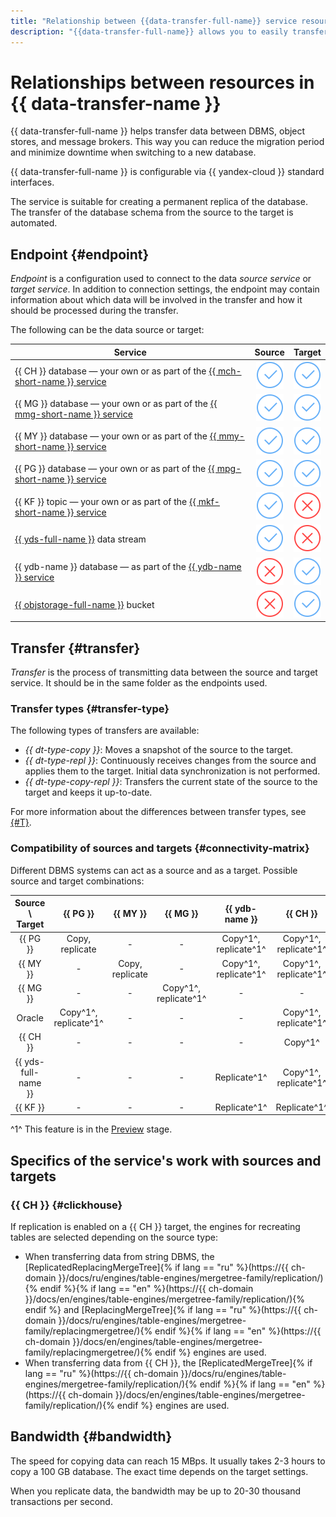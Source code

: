 ```yaml
---
title: "Relationship between {{data-transfer-full-name}} service resources"
description: "{{data-transfer-full-name}} allows you to easily transfer data between databases. The service allows you to reduce the time for the migration process, minimize downtime when switching to a new database or have a permanent replica of the database."
---
```

# Relationships between resources in {{ data-transfer-name }}

{{ data-transfer-full-name }} helps transfer data between DBMS, object stores, and message brokers. This way you can reduce the migration period and minimize downtime when switching to a new database.

{{ data-transfer-full-name }} is configurable via {{ yandex-cloud }} standard interfaces.

The service is suitable for creating a permanent replica of the database. The transfer of the database schema from the source to the target is automated.

## Endpoint {#endpoint}

_Endpoint_ is a configuration used to connect to the data _source service_ or _target service_. In addition to connection settings, the endpoint may contain information about which data will be involved in the transfer and how it should be processed during the transfer.

The following can be the data source or target:

| Service | Source | Target |
|----------------------------------------------------------------------------------------------------------|:------------------------------------:|:------------------------------------:|
| {{ CH }} database — your own or as part of the  [{{ mch-short-name }} service](../../managed-clickhouse) | ![yes](../../_assets/common/yes.svg) | ![yes](../../_assets/common/yes.svg) |
| {{ MG }} database — your own or as part of the  [{{ mmg-short-name }} service](../../managed-mongodb)    | ![yes](../../_assets/common/yes.svg) | ![yes](../../_assets/common/yes.svg) |
| {{ MY }} database — your own or as part of the  [{{ mmy-short-name }} service](../../managed-mysql)      | ![yes](../../_assets/common/yes.svg) | ![yes](../../_assets/common/yes.svg) |
| {{ PG }} database — your own or as part of the  [{{ mpg-short-name }} service](../../managed-postgresql) | ![yes](../../_assets/common/yes.svg) | ![yes](../../_assets/common/yes.svg) |
| {{ KF }} topic — your own or as part of the [{{ mkf-short-name }} service](../../managed-kafka)          | ![yes](../../_assets/common/yes.svg) | ![no](../../_assets/common/no.svg)   |
| [{{ yds-full-name }}](../../data-streams) data stream                                                    | ![yes](../../_assets/common/yes.svg) | ![no](../../_assets/common/no.svg)   |
| {{ ydb-name }} database — as part of the [{{ ydb-name }} service](../../ydb)                             | ![no](../../_assets/common/no.svg)   | ![yes](../../_assets/common/yes.svg) |
| [{{ objstorage-full-name }}](../../storage) bucket                                                       | ![no](../../_assets/common/no.svg)   | ![yes](../../_assets/common/yes.svg) |

## Transfer {#transfer}

_Transfer_ is the process of transmitting data between the source and target service. It should be in the same folder as the endpoints used.

### Transfer types {#transfer-type}

The following types of transfers are available:

* _{{ dt-type-copy }}_: Moves a snapshot of the source to the target.
* _{{ dt-type-repl }}_: Continuously receives changes from the source and applies them to the target. Initial data synchronization is not performed.
* _{{ dt-type-copy-repl }}_: Transfers the current state of the source to the target and keeps it up-to-date.

For more information about the differences between transfer types, see [{#T}](./transfer-lifecycle.md).

### Compatibility of sources and targets {#connectivity-matrix}

Different DBMS systems can act as a source and as a target. Possible source and target combinations:

| Source \ Target | {{ PG }} | {{ MY }} | {{ MG }} | {{ ydb-name }} | {{ CH }} | {{ objstorage-name }} |
| :-------------------: | :-----------------------------: | :-----------------------: | :-----------------------------: | :-----------------------------: | :-----------------------------: | :---------------------: |
| {{ PG }} | Copy, replicate | - | - | Copy^1^, replicate^1^ | Copy^1^, replicate^1^ | Copy^1^ |
| {{ MY }} | - | Copy, replicate | - | Copy^1^, replicate^1^ | Copy^1^, replicate^1^ | Copy^1^ |
| {{ MG }} | - | - | Copy^1^, replicate^1^ | - | - | Copy^1^ |
| Oracle | Copy^1^, replicate^1^ | - | - | - | Copy^1^, replicate^1^ | - |
| {{ CH }} | - | - | - | - | Copy^1^ | - |
| {{ yds-full-name }} | - | - | - | Replicate^1^ | Copy^1^, replicate^1^ | Replicate^1^ |
| {{ KF }} | - | - | - | Replicate^1^ | Replicate^1^ | Replicate^1^ |

^1^ This feature is in the [Preview](../../overview/concepts/launch-stages.md) stage.

## Specifics of the service's work with sources and targets

### {{ CH }} {#clickhouse}

If replication is enabled on a {{ CH }} target, the engines for recreating tables are selected depending on the source type:

* When transferring data from string DBMS, the [ReplicatedReplacingMergeTree]{% if lang == "ru" %}(https://{{ ch-domain }}/docs/ru/engines/table-engines/mergetree-family/replication/){% endif %}{% if lang == "en" %}(https://{{ ch-domain }}/docs/en/engines/table-engines/mergetree-family/replication/){% endif %} and [ReplacingMergeTree]{% if lang == "ru" %}(https://{{ ch-domain }}/docs/ru/engines/table-engines/mergetree-family/replacingmergetree/){% endif %}{% if lang == "en" %}(https://{{ ch-domain }}/docs/en/engines/table-engines/mergetree-family/replacingmergetree/){% endif %} engines are used.
* When transferring data from {{ CH }}, the [ReplicatedMergeTree]{% if lang == "ru" %}(https://{{ ch-domain }}/docs/ru/engines/table-engines/mergetree-family/replication/){% endif %}{% if lang == "en" %}(https://{{ ch-domain }}/docs/en/engines/table-engines/mergetree-family/replication/){% endif %} engines are used.

## Bandwidth {#bandwidth}

The speed for copying data can reach 15 MBps. It usually takes 2-3 hours to copy a 100 GB database. The exact time depends on the target settings.

When you replicate data, the bandwidth may be up to 20-30 thousand transactions per second.

